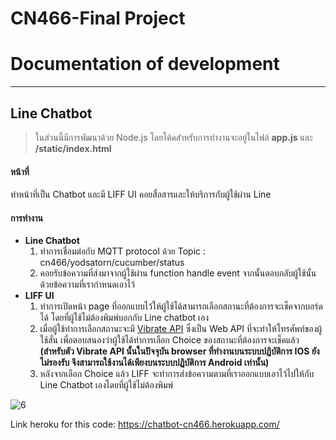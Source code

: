 # CN466-Final Project
# Documentation of development
---
## Line Chatbot

>ในส่วนนี้มีการพัฒนาด้วย Node.js โดยโค้ดสำหรับการทำงานจะอยู่ในไฟล์ **app.js** และ **/static/index.html**

#### หน้าที่
ทำหน้าที่เป็น Chatbot และมี LIFF UI คอยสื่อสารและให้บริการกับผู้ใช้ผ่าน Line

#### การทำงาน
- **Line Chatbot**
    1. ทำการเชื่อมต่อกับ MQTT protocol ด้วย Topic : cn466/yodsatorn/cucumber/status
    2. คอยรับข้อความที่ส่งมาจากผู้ใช้ผ่าน function handle event จากนั้นตอบกลับผู้ใช้นั้นด้วยข้อความที่เรากำหนดเอาไว้
- **LIFF UI**
    1. ทำการเปิดหน้า page ที่ออกแบบไว้ให้ผู้ใช้ได้สามารถเลือกสถานะที่ต้องการจะเช็คจากบอร์ดได้ โดยที่ผู้ใช้ไม่ต้องพิมพ์บอกกับ Line chatbot เอง
    2. เมื่อผู้ใช้ทำการเลือกสถานะจะมี [Vibrate API](https://developer.mozilla.org/en-US/docs/Web/API/Vibration_API) ซึ่งเป็น Web API ที่จะทำให้โทรศัพท์ของผู้ใช้สั่น เพื่อตอบสนองว่าผู้ใช้ได้ทำการเลือก Choice ของสถานะที่ต้องการจะเช็คแล้ว
    **(สำหรับตัว Vibrate API นั้นในปัจจุบัน browser ที่ทำงานบนระบบปฏิบัติการ IOS ยังไม่รองรับ จึงสามารถใช้งานได้เพียงบนระบบปฏิบัติการ Android เท่านั้น)**
    3. หลังจากเลือก Choice แล้ว LIFF จะทำการส่งข้อความตามที่เราออกแบบเอาไว้ไปให้กับ Line Chatbot เองโดยที่ผู้ใช้ไม่ต้องพิมพ์
    
![6](https://user-images.githubusercontent.com/60430405/145872060-fffbdde8-0153-4730-96e8-7f2f4f924b56.png)

Link heroku for this code: https://chatbot-cn466.herokuapp.com/
